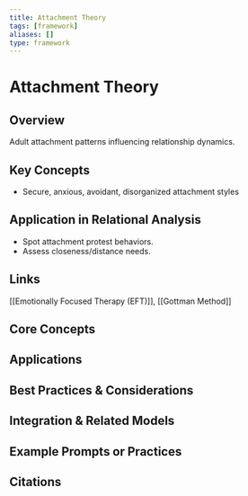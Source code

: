 ```yaml
---
title: Attachment Theory
tags: [framework]
aliases: []
type: framework
---
```


<!-- @format -->

# Attachment Theory

## Overview

Adult attachment patterns influencing relationship dynamics.

## Key Concepts

- Secure, anxious, avoidant, disorganized attachment styles

## Application in Relational Analysis

- Spot attachment protest behaviors.
- Assess closeness/distance needs.

## Links

[[Emotionally Focused Therapy (EFT)]], [[Gottman Method]]


## Core Concepts


## Applications


## Best Practices & Considerations


## Integration & Related Models


## Example Prompts or Practices


## Citations
